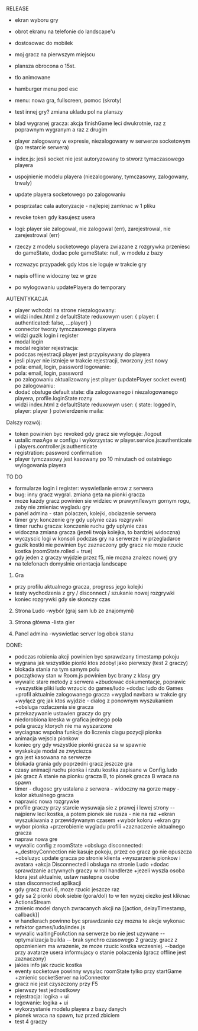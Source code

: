 RELEASE
- ekran wyboru gry
- obrot ekranu na telefonie do landscape'u
- dostosowac do mobilek
- moj gracz na pierwszym miejscu
- plansza obrocona o 15st.
- tlo animowane
- hamburger menu pod esc
- menu: nowa gra, fullscreen, pomoc (skroty)
- test innej gry? zmiana ukladu pol na planszy

- blad wygranej gracza: akcja finishGame leci dwukrotnie, raz z poprawnym wygranym a raz z drugim
- player zalogowany w expresie, niezalogowany w serwerze socketowym (po restarcie serwera)
- index.js: jesli socket nie jest autoryzowany to stworz tymaczasowego playera
- uspojnienie modelu playera (niezalogowany, tymczasowy, zalogowany, trwaly)
- update playera socketowego po zalogowaniu
- posprzatac cala autoryzacje - najlepiej zamknac w 1 pliku
- revoke token gdy kasujesz usera
- logi: player sie zalogowal, nie zalogowal (err), zarejestrowal, nie zarejestrowal (err)
- rzeczy z modelu socketowego playera zwiazane z rozgrywka przeniesc do gameState, dodac pole gameState: null, w modelu z bazy
- rozwazyc przypadek gdy ktos sie loguje w trakcie gry
- napis offline widoczny tez w grze
- po wylogowaniu updatePlayera do temporary

AUTENTYKACJA
- player wchodzi na strone
niezalogowany:
 - widzi index.html z defaultState reduxowym user: { player: { authenticated: false, ...player} }
 - connector tworzy tymczasowego playera
 - widzi guzik login i register
 - modal login
 - modal register
rejestracja:
 - podczas rejestracji player jest przypisywany do playera
 - jesli player nie istnieje w trakcie rejestracji, tworzony jest nowy
 - pola: email, login, password
logowanie:
 - pola: email, login, password
 - po zalogowaniu aktualizowany jest player (updatePlayer socket event)
po zalogowaniu:
 - dodać obsługe default state: dla zalogowanego i niezalogowanego playera, profile.loginState rozny
 - widzi index.html z defaultState reduxowym user: { state: loggedIn, player: player }
potwierdzenie maila:

Dalszy rozwój:
- token powinien byc revoked gdy gracz sie wyloguje: /logout 
- ustalic maxAge w configu i wykorzystac w player.service.js:authenticate i players.controller.js:authenticate 
- registration: password confirmation
- player tymczasowy jest kasowany po 10 minutach od ostatniego wylogowania playera

TO DO
- formularze login i register: wyswietlanie errow z serwera
- bug: inny gracz wygral. zmiana geta na pionki gracza
- moze kazdy gracz powinien sie widziec w prawym/lewym gornym rogu, zeby nie zmieniac wygladu gry
- panel admina - stan polaczen, kolejki, obciazenie serwera
- timer gry: konczenie gry gdy uplynie czas rozgrywki
- timer ruchu gracza: konczenie ruchu gdy uplynie czas
- widoczna zmiana gracza (jezeli twoja kolejka, to bardziej widoczna)
- wyczyscic logi w konsoli podczas gry na serwerze i w przegladarce
- guzik kostki nie powinien byc zaznaczony gdy gracz nie moze rzucic kostka (roomState.rolled = true)
- gdy jeden z graczy wyjdzie przez f5, nie mozna znalezc nowej gry
- na telefonach domyslnie orientacja landscape

1) Gra
- przy profilu aktualnego gracza, progress jego kolejki
- testy wychodzenia z gry / disconnect / szukanie nowej rozgrywki
- koniec rozgrywki gdy sie skonczy czas

2) Strona Ludo
-wybór (graj sam lub ze znajomymi)

3) Strona główna
-lista gier

5) Panel admina
-wyswietlac server log obok stanu

DONE:
+ podczas robienia akcji powinien byc sprawdzany timestamp pokoju
+ wygrana jak wszystkie pionki ktos zdobyl jako pierwszy (test 2 graczy)
+ blokada stania na tym samym polu
+ początkowy stan w Room.js powinien byc brany z klasy gry
+ wywalic stare metody z serwera
+zbudowac dokumentacje, poprawic
+wszystkie pliki ludo wrzucic do games/ludo
+dodac ludo do Games
+profil aktualnie zalogowanego gracza
+wyglad navbara w trakcie gry
+wyłącz grę jak ktoś wyjdzie - dialog z ponownym wyszukaniem
+obsluga rozlaczenia sie gracza
+ przekazywanie ustawien graczy do gry
+ niedorobiona kreska w grafica jednego pola
+ pola graczy ktorych nie ma wyszarzone
+ wyciagnac wspolna funkcje do liczenia ciagu pozycji pionka
+ animacja wejscia pionkow
+ koniec gry gdy wszystkie pionki gracza sa w spawnie
 + wyskakuje modal ze zwyciezca
 + gra jest kasowana na serwerze
+ blokada grania gdy poprzedni gracz jeszcze gra
+ czasy animacji ruchu pionka i rzutu kostka zapisane w Config.ludo
+ jak gracz A stanie na pionku gracza B, to pionek gracza B wraca na spawn
+ timer - dlugosc gry ustalana z serwera - widoczny na gorze mapy - kolor aktualnego gracza
+ naprawic nowa rozgrywke
+ profile graczy przy starcie wysuwaja sie z prawej i lewej strony
-- najpierw leci kostka, a potem pionek sie rusza - nie na raz
+ekran wyszukiwania z przewidywanym czasem
+wybór koloru
+ekran gry
+ wybor pionka
+przerobienie wygladu profili
+zaznaczenie aktualnego gracza
+ napraw nowa gre
+ wywalic config z roomState
+obsluga disconnected:
 +_destroyConnection nie kasuje pokoju, przez co gracz go nie opuszcza
 +obsluzyc update gracza po stronie klienta
 +wyszarzenie pionkow i avatara
 +akcja Disconnected i obsluga na stronie Ludo
 +dodac sprawdzanie actywnych graczy w roll handlerze
 +jezeli wyszla osoba ktora jest aktualnie, ustaw nastepna osobe 
+ stan disconnected aplikacji
+ gdy gracz rzuci 6, moze rzucic jeszcze raz
+ gdy sa 2 pionki obok siebie (gora/dol) to w ten wyzej ciezko jest kliknac
+ ActionsStream
+ zmienic model danych zwracanych akcji na [{action, delayTimestamp, callback}]
+ w handlerach powinno byc sprawdzanie czy mozna te akcje wykonac
+ refaktor games/ludo/index.js
+ wywalic waitingForAction na serwerze bo nie jest uzywane
-- optymalizacja builda
-- brak synchro czasowego 2 graczy. gracz z opoznieniem ma wrazenie, ze moze rzucic kostka wczesniej.
--badge przy avatarze usera informujacy o stanie polaczenia (gracz offline jest zaznaczony)
+ jakies info jak rzucic kostka
+ eventy socketowe powinny wysylac roomState tylko przy startGame
+zmienic socketServer na ioConnector
+ gracz nie jest czyszczony przy F5
+ pierwszy test jednostkowy
+ rejestracja: logika + ui
+ logowanie: logika + ui
+ wykorzystanie modelu playera z bazy danych
+ pionek wraca na spawn, tuz przed zbiciem
+ test 4 graczy